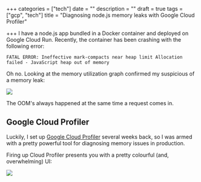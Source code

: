 +++
categories = ["tech"]
date = ""
description = ""
draft = true
tags = ["gcp", "tech"]
title = "Diagnosing node.js memory leaks with Google Cloud Profiler"

+++
I have a node.js app bundled in a Docker container and deployed on Google Cloud Run. Recently, the container has been crashing with the following error:

`FATAL ERROR: Ineffective mark-compacts near heap limit Allocation failed - JavaScript heap out of memory`

Oh no. Looking at the memory utilization graph confirmed my suspicious of a memory leak:

![](/uploads/memory_usage_increasing.png)

The OOM's always happened at the same time a request comes in.

## Google Cloud Profiler

Luckily, I set up [Google Cloud Profiler](https://cloud.google.com/profiler "Google Cloud Profiler") several weeks back, so I was armed with a pretty powerful tool for diagnosing memory issues in production.

Firing up Cloud Profiler presents you with a pretty colourful (and, overwhelming) UI:

![](/uploads/screen-shot-2020-06-24-at-9-24-32-pm.png)